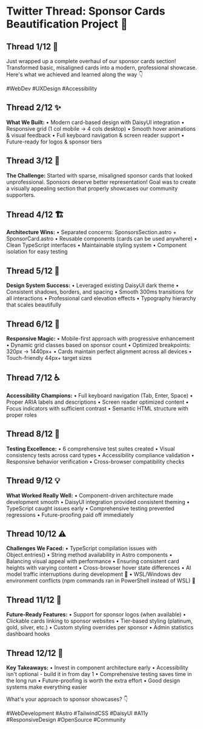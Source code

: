 # Twitter Thread: Sponsor Cards Beautification Project 🧵

## Thread 1/12 🚀
Just wrapped up a complete overhaul of our sponsor cards section! Transformed basic, misaligned cards into a modern, professional showcase. Here's what we achieved and learned along the way 👇

#WebDev #UXDesign #Accessibility

## Thread 2/12 ✨
**What We Built:**
• Modern card-based design with DaisyUI integration
• Responsive grid (1 col mobile → 4 cols desktop)
• Smooth hover animations & visual feedback
• Full keyboard navigation & screen reader support
• Future-ready for logos & sponsor tiers

## Thread 3/12 🎯
**The Challenge:**
Started with sparse, misaligned sponsor cards that looked unprofessional. Sponsors deserve better representation! Goal was to create a visually appealing section that properly showcases our community supporters.

## Thread 4/12 🏗️
**Architecture Wins:**
• Separated concerns: SponsorsSection.astro + SponsorCard.astro
• Reusable components (cards can be used anywhere)
• Clean TypeScript interfaces
• Maintainable styling system
• Component isolation for easy testing

## Thread 5/12 🎨
**Design System Success:**
• Leveraged existing DaisyUI dark theme
• Consistent shadows, borders, and spacing
• Smooth 300ms transitions for all interactions
• Professional card elevation effects
• Typography hierarchy that scales beautifully

## Thread 6/12 📱
**Responsive Magic:**
• Mobile-first approach with progressive enhancement
• Dynamic grid classes based on sponsor count
• Optimized breakpoints: 320px → 1440px+
• Cards maintain perfect alignment across all devices
• Touch-friendly 44px+ target sizes

## Thread 7/12 ♿
**Accessibility Champions:**
• Full keyboard navigation (Tab, Enter, Space)
• Proper ARIA labels and descriptions
• Screen reader optimized content
• Focus indicators with sufficient contrast
• Semantic HTML structure with proper roles

## Thread 8/12 🧪
**Testing Excellence:**
• 6 comprehensive test suites created
• Visual consistency tests across card types
• Accessibility compliance validation
• Responsive behavior verification
• Cross-browser compatibility checks

## Thread 9/12 💡
**What Worked Really Well:**
• Component-driven architecture made development smooth
• DaisyUI integration provided consistent theming
• TypeScript caught issues early
• Comprehensive testing prevented regressions
• Future-proofing paid off immediately

## Thread 10/12 ⚠️
**Challenges We Faced:**
• TypeScript compilation issues with Object.entries()
• String method availability in Astro components
• Balancing visual appeal with performance
• Ensuring consistent card heights with varying content
• Cross-browser hover state differences
• AI model traffic interruptions during development 🤖
• WSL/Windows dev environment conflicts (npm commands ran in PowerShell instead of WSL) 🐧

## Thread 11/12 🔮
**Future-Ready Features:**
• Support for sponsor logos (when available)
• Clickable cards linking to sponsor websites
• Tier-based styling (platinum, gold, silver, etc.)
• Custom styling overrides per sponsor
• Admin statistics dashboard hooks

## Thread 12/12 🎉
**Key Takeaways:**
• Invest in component architecture early
• Accessibility isn't optional - build it in from day 1
• Comprehensive testing saves time in the long run
• Future-proofing is worth the extra effort
• Good design systems make everything easier

What's your approach to sponsor showcases? 👇

#WebDevelopment #Astro #TailwindCSS #DaisyUI #A11y #ResponsiveDesign #OpenSource #Community